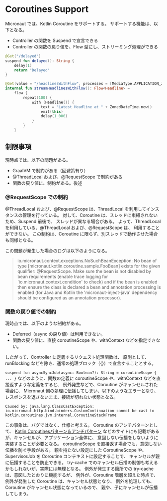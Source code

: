 # Coroutines Support
Micronaut では、Kotlin Coroutine をサポートする。
サポートする機能は、以下となる。

- Controller の関数を Suspend で宣言できる
- Controller の関数の戻り値を、Flow 型にし、ストリーミング処理ができる

```kotlin
@Get("/delayed")
suspend fun delayed(): String {
    delay(1)
    return "Delayed"
}

@Get(value = "/headlinesWithFlow", processes = [MediaType.APPLICATION_JSON_STREAM])
internal fun streamHeadlinesWithFlow(): Flow<Headline> =
    flow {
        repeat(100) {
            with (Headline()) {
                text = "Latest Headline at " + ZonedDateTime.now()
                emit(this)
                delay(1_000)
            }
        }
    }
```

## 制限事項
現時点では、以下の問題がある。

- GraalVM で制約がある（回避策有り）
- @ThreadLocal および、@RequestScope で制約がある
- 関数の戻り値に、制約がある。後述

### @RequestScope での制約
@ThreadLocal および、@RequestScope は、ThreadLocal を利用してインスタンスの管理を行っている。
対して、Coroutine は、スレッドに束縛されないため、Suspend 前後で、
スレッドが異なる場合がある。
よって、ThreadLocal を利用している、@ThreadLocal および、@RequestScope は、
利用することができない。
この制約は、Coroutine に限らず、別スレッドで動作させた場合も同様となる。

この問題が発生した場合のログは以下のようになる。

>io.micronaut.context.exceptions.NoSuchBeanException: No bean of type [micronaut.kotlin.coroutine.sample.FooBean] exists for the given qualifier: @RequestScope. Make sure the bean is not disabled by bean requirements (enable trace logging for 'io.micronaut.context.condition' to check) and if the bean is enabled then ensure the class is declared a bean and annotation processing is enabled (for Java and Kotlin the 'micronaut-inject-java' dependency should be configured as an annotation processor).

### 関数の戻り値での制約
現時点では、以下のような制約がある。

- Deferred（async の戻り値）は利用できない。
- 関数の戻り値に、直接 coroutineScope や、withContext などを指定できない。

したがって、Controller に定義するリクエスト処理関数は、
原則として、runBlocking などを除き、通常の処理ブロック（{}）で宣言することとする。

```suspend fun asyncSyncJob(async: Boolean?): String = coroutineScope { ... }```
などのように、関数の定義に coroutineScope や、withContext などを直接返すような定義をすると、
例外発生などで、Coroutine がキャンセルされた場合に、
Micronaut 側の処理に伝播してしまい、以下のようなエラーとなり、
レスポンスを返さないまま、接続が切れない状態となる。

```
Caused by: java.lang.ClassCastException: io.micronaut.http.bind.binders.CustomContinuation cannot be cast to kotlin.coroutines.jvm.internal.CoroutineStackFrame
```

この事象は、バグではなく、仕様と考える。
Coroutine のアンチパターンとして、
[Kotlin Coroutinesパターン＆アンチパターン](https://qiita.com/ikemura23/items/fb8caeba4c35fcd85644)
 などのサイトにも記載があるが、キャンセルが、アプリケーション全体に、
 意図しない伝播をしないように実装することが必要となる。
coroutineScope を直接返す場合でも、意図しない伝播を防ぐ手段がある。
親を持たない設定にした CoroutineScope や、SupervisorJob を Coroutine コンテキストに設定することで、
キャンセルが親に伝播することを防止できる。
try-cache でのキャンセル伝播の制御も考えるかもしれないが、実際には無理となる。
例外が発生する箇所での try-cache は、意図したとおりに機能するが、
例外が、Coroutine 階層を超えた時点で、
例外が発生した Coroutine は、キャンセル状態となり、
例外を処理しても、Coroutine がキャンセル状態になっているので、
親や、子にキャンセルが伝播してしまう。
